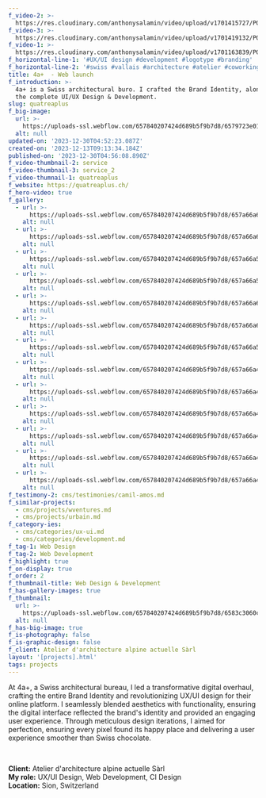 ```yaml
---
f_video-2: >-
  https://res.cloudinary.com/anthonysalamin/video/upload/v1701415727/PORTFOLIO/service.mp4
f_video-3: >-
  https://res.cloudinary.com/anthonysalamin/video/upload/v1701419132/PORTFOLIO/service_2.mp4
f_video-1: >-
  https://res.cloudinary.com/anthonysalamin/video/upload/v1701163839/PORTFOLIO/quatreaplus.mp4
f_horizontal-line-1: '#UX/UI design #development #logotype #branding'
f_horizontal-line-2: '#swiss #vallais #architecture #atelier #coworking'
title: 4a+  - Web launch
f_introduction: >-
  4a+ is a Swiss architectural buro. I crafted the Brand Identity, along with
  the complete UI/UX Design & Development.
slug: quatreaplus
f_big-image:
  url: >-
    https://uploads-ssl.webflow.com/657840207424d689b5f9b7d8/6579723e011ccde8af574b4c_big-image.jpg
  alt: null
updated-on: '2023-12-30T04:52:23.087Z'
created-on: '2023-12-13T09:13:34.184Z'
published-on: '2023-12-30T04:56:08.890Z'
f_video-thumbnail-2: service
f_video-thumbnail-3: service_2
f_video-thumnail-1: quatreaplus
f_website: https://quatreaplus.ch/
f_hero-video: true
f_gallery:
  - url: >-
      https://uploads-ssl.webflow.com/657840207424d689b5f9b7d8/657a66a6f1b0fa6087968b83_quatreaplus-01.jpg
    alt: null
  - url: >-
      https://uploads-ssl.webflow.com/657840207424d689b5f9b7d8/657a66a68f1de2d12e32b8ba_quatreaplus-02.jpg
    alt: null
  - url: >-
      https://uploads-ssl.webflow.com/657840207424d689b5f9b7d8/657a66a5bffc0c25325ac44c_quatreaplus-03.jpg
    alt: null
  - url: >-
      https://uploads-ssl.webflow.com/657840207424d689b5f9b7d8/657a66a574ca6f8a3469e205_quatreaplus-04.jpg
    alt: null
  - url: >-
      https://uploads-ssl.webflow.com/657840207424d689b5f9b7d8/657a66a60047bf74b4b30637_quatreaplus-05.jpg
    alt: null
  - url: >-
      https://uploads-ssl.webflow.com/657840207424d689b5f9b7d8/657a66a6e890c76cc5b6c948_quatreaplus-06.jpg
    alt: null
  - url: >-
      https://uploads-ssl.webflow.com/657840207424d689b5f9b7d8/657a66a56f96fa8facc96e95_quatreaplus-07.jpg
    alt: null
  - url: >-
      https://uploads-ssl.webflow.com/657840207424d689b5f9b7d8/657a66a47f3dfd2268bd864e_quatreaplus-08.jpg
    alt: null
  - url: >-
      https://uploads-ssl.webflow.com/657840207424d689b5f9b7d8/657a66a40e8144ca445d8ef4_quatreaplus-09.jpg
    alt: null
  - url: >-
      https://uploads-ssl.webflow.com/657840207424d689b5f9b7d8/657a66a474ca6f8a3469e1ae_quatreaplus-10.jpg
    alt: null
  - url: >-
      https://uploads-ssl.webflow.com/657840207424d689b5f9b7d8/657a66a40de9a423b67a20b3_quatreaplus-11.jpg
    alt: null
  - url: >-
      https://uploads-ssl.webflow.com/657840207424d689b5f9b7d8/657a66a4f3bf5bf2b73ddfe2_quatreaplus-12.jpg
    alt: null
  - url: >-
      https://uploads-ssl.webflow.com/657840207424d689b5f9b7d8/657a66a4349ba0abff191a51_quatreaplus-13.jpg
    alt: null
f_testimony-2: cms/testimonies/camil-amos.md
f_similar-projects:
  - cms/projects/wventures.md
  - cms/projects/urbain.md
f_category-ies:
  - cms/categories/ux-ui.md
  - cms/categories/development.md
f_tag-1: Web Design
f_tag-2: Web Development
f_highlight: true
f_on-display: true
f_order: 2
f_thumbnail-title: Web Design & Development
f_has-gallery-images: true
f_thumbnail:
  url: >-
    https://uploads-ssl.webflow.com/657840207424d689b5f9b7d8/6583c3060c010c5de09bdd73_thumbnail-v2.jpg
  alt: null
f_has-big-image: true
f_is-photography: false
f_is-graphic-design: false
f_client: Atelier d'architecture alpine actuelle Sàrl
layout: '[projects].html'
tags: projects
---
```


At 4a+, a Swiss architectural bureau, I led a transformative digital overhaul, crafting the entire Brand Identity and revolutionizing UX/UI design for their online platform. I seamlessly blended aesthetics with functionality, ensuring the digital interface reflected the brand's identity and provided an engaging user experience. Through meticulous design iterations, I aimed for perfection, ensuring every pixel found its happy place and delivering a user experience smoother than Swiss chocolate.

‍

**Client:** Atelier d'architecture alpine actuelle Sàrl  
**My role:** UX/UI Design, Web Development, CI Design  
**Location:** Sion, Switzerland
